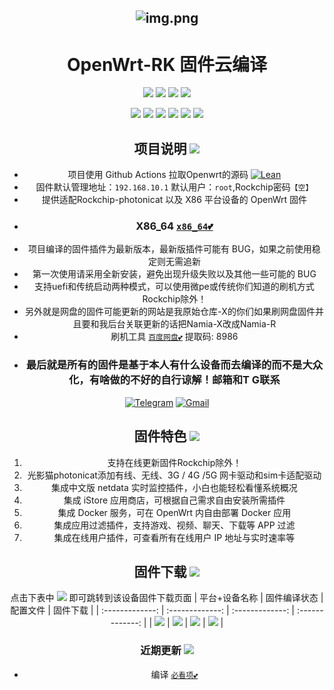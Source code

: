 <div align="center">
  
![img.png](https://github.com/Namia-R/OpenWrt-RK/blob/main/backups/%E5%AE%9E%E4%BE%8B/openwrt.png?raw=true)
-
<h1>OpenWrt-RK   固件云编译</h1>

<img src="https://img.shields.io/github/downloads/Namia-R/OpenWrt-RK/total.svg?style=for-the-badge&color=32C955"/>
<img src="https://img.shields.io/github/stars/Namia-R/OpenWrt-RK.svg?style=for-the-badge&color=orange"/>
<img src="https://img.shields.io/github/forks/Namia-R/OpenWrt-RK.svg?style=for-the-badge&color=ff69b4"/>
<img src="https://img.shields.io/github/license/Namia-R/OpenWrt-RK.svg?style=for-the-badge&color=blueviolet"/>

[![](https://img.shields.io/badge/-目录:-696969.svg)](#readme) [![](https://img.shields.io/badge/-项目说明-FFFFFF.svg)](#项目说明-) [![](https://img.shields.io/badge/-固件特色-FFFFFF.svg)](#固件特色-) [![](https://img.shields.io/badge/-固件下载-FFFFFF.svg)](#固件下载-) [![](https://img.shields.io/badge/-近期更新-FFFFFF.svg)](#近期更新-) [![](https://img.shields.io/badge/-插件预览-FFFFFF.svg)](#插件预览-) 


## 项目说明 [![](https://img.shields.io/badge/-项目基本介绍-FFFFFF.svg)](#项目说明-)
- 项目使用 Github Actions 拉取Openwrt的源码 [![Lean](https://img.shields.io/badge/Lede-OpenWrt-ff69b4.svg?style=flat&logo=appveyor)](https://github.com/coolsnowwolf/lede) 
- 固件默认管理地址：`192.168.10.1` 默认用户：`root`,Rockchip密码`【空】`
- 提供适配Rockchip-photonicat 以及 X86 平台设备的 OpenWrt 固件
- ### X86_64 [`x86_64💕`](https://github.com/Namia-R/OpenWrt-X) 
- 项目编译的固件插件为最新版本，最新版插件可能有 BUG，如果之前使用稳定则无需追新
- 第一次使用请采用全新安装，避免出现升级失败以及其他一些可能的 BUG
- 支持uefi和传统启动两种模式，可以使用微pe或传统你们知道的刷机方式Rockchip除外！
- 另外就是网盘的固件可能更新的网站是我原始仓库-X的你们如果刷网盘固件并且要和我后台关联更新的话把Namia-X改成Namia-R
- 刷机工具 [`百度网盘💕`](https://pan.baidu.com/s/1k14RFEMdHw3W_S7wCnQyDg?pwd=8986) 提取码: 8986 
- ### 最后就是所有的固件是基于本人有什么设备而去编译的而不是大众化，有啥做的不好的自行谅解！邮箱和T G联系

[![Telegram](https://img.shields.io/badge/-Telegram-181717?style=flat&logo=Telegram&logoColor=white)](https://t.me/RileyK9880)
[![Gmail](https://img.shields.io/badge/-Gmail-D14836?style=flat&logo=Gmail&logoColor=white)](mailto:kmy258855@gmail.com)


## 固件特色 [![](https://img.shields.io/badge/-本项目固件特色-FFFFFF.svg)](#固件特色-)
1. 支持在线更新固件Rockchip除外！
2. 光影猫photonicat添加有线、无线、3G / 4G /5G 网卡驱动和sim卡适配驱动
3. 集成中文版 netdata 实时监控插件，小白也能轻松看懂系统概况
4. 集成 iStore 应用商店，可根据自己需求自由安装所需插件
5. 集成 Docker 服务，可在 OpenWrt 内自由部署 Docker 应用
6. 集成应用过滤插件，支持游戏、视频、聊天、下载等 APP 过滤
7. 集成在线用户插件，可查看所有在线用户 IP 地址与实时速率等

## 固件下载 [![](https://img.shields.io/badge/-编译状态及下载链接-FFFFFF.svg)](#固件下载-)
点击下表中 [![](https://img.shields.io/badge/下载-链接-blueviolet.svg?style=flat&logo=hack-the-box)](https://github.com/Namia-R/OpenWrt-RK/releases) 即可跳转到该设备固件下载页面
| 平台+设备名称 | 固件编译状态 | 配置文件 | 固件下载 |
| :-------------: | :-------------: | :-------------: | :-------------: |
| [![](https://img.shields.io/badge/openwrt-Rockchip-32C955.svg?logo=openwrt)](https://github.com/Namia-R/OpenWrt-RK/blob/main/.github/workflows/Rockchip-OpenWrt.yml) | [![](https://github.com/Namia-R/OpenWrt-RK/actions/workflows/Rockchip-OpenWrt.yml/badge.svg)](https://github.com/Namia-R/OpenWrt-RK/actions/workflows/Rockchip-OpenWrt.yml) | [![](https://img.shields.io/badge/编译-配置-orange.svg?logo=apache-spark)](https://github.com/Namia-R/OpenWrt-RK/blob/main/configs/rockchip.config) | [![](https://img.shields.io/badge/下载-链接-blueviolet.svg?logo=hack-the-box)](https://github.com/Namia-R/OpenWrt-RK/releases) |

### 近期更新 [![](https://img.shields.io/badge/-近期固件更新-FFFFFF.svg)](#近期更新-)
- 编译 [`必看项💕`](https://raw.githubusercontent.com/Namia-R/OpenWrt-RK/refs/heads/main/backups/%E5%B7%B2%E7%BC%96%E8%AF%91%E8%AF%B4%E6%98%8E/txt) 
